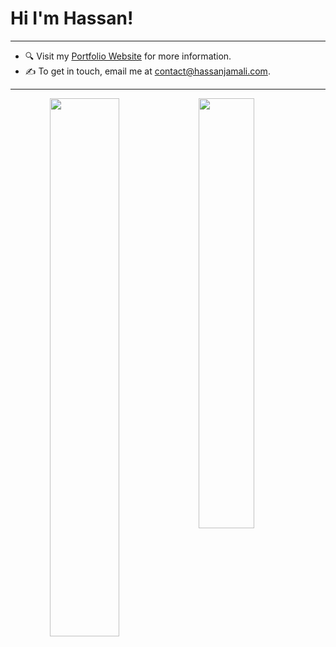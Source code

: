 # Hi I'm Hassan!
---
-  :mag: Visit my [Portfolio Website](https://www.hassanjamali.com/) for more information.
- ✍️ To get in touch, email me at [contact@hassanjamali.com](mailto:contact@hassanjamali.com).

---

<p align="center">
<img  align="left" width="47%" src="https://github-readme-stats.vercel.app/api?username=hassanjamalii&show_icons=true&icon_color=d0d0d0&bg_color=000000&theme=dark&border_color=ffffff"  />
<img  align="left" width="42%" src="https://github-readme-stats.vercel.app/api/top-langs/?username=hassanjamalii&layout=compact&theme=dark&bg_color=000000&border_color=ffffff" />
</p>
